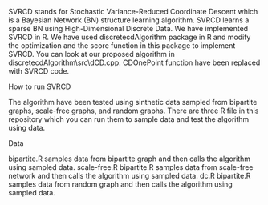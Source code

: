 SVRCD stands for Stochastic Variance-Reduced Coordinate Descent which is a Bayesian Network (BN) structure learning algorithm. SVRCD learns a sparse BN using High-Dimensional Discrete Data. 
We have implemented SVRCD in R. We have used discretecdAlgorithm package in R and modify the optimization and the score function in this package to implement SVRCD. You can look at our proposed algorithm in discretecdAlgorithm\src\dCD.cpp. CDOnePoint function have been replaced with SVRCD code. 

How to run SVRCD

The algorithm have been tested using sinthetic data sampled from bipartite graphs, scale-free graphs, and random graphs. There are three R file in this repository which you can run them to sample data and test the algorithm using data. 

Data

bipartite.R samples data from bipartite graph and then calls the algorithm using sampled data.
scale-free.R bipartite.R samples data from scale-free network and then calls the algorithm using sampled data.
dc.R bipartite.R samples data from random graph and then calls the algorithm using sampled data.
